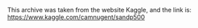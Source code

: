 This archive was taken from the website Kaggle, and the link is:
https://www.kaggle.com/camnugent/sandp500
